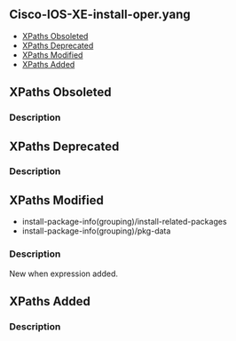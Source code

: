 ## Cisco-IOS-XE-install-oper.yang


- [XPaths Obsoleted](#xpaths-obsoleted)
- [XPaths Deprecated](#xpaths-deprecated)
- [XPaths Modified](#xpaths-modified)
- [XPaths Added](#xpaths-added)

## XPaths Obsoleted

### Description

## XPaths Deprecated

### Description

## XPaths Modified

- install-package-info(grouping)/install-related-packages
- install-package-info(grouping)/pkg-data

### Description

New when expression added.

## XPaths Added

### Description
